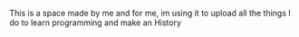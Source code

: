This is a space made by me and for me, im using it to upload all the things I do to learn programming and make an History
